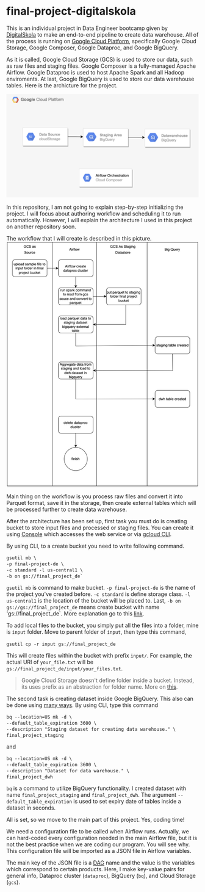 # final-project-digitalskola

This is an individual project in Data Engineer bootcamp given by [DigitalSkola](https://www.digitalskola.com/) to make an end-to-end pipeline to create data warehouse. All of the process is running on [Google Cloud Platform](https://cloud.google.com/), specifically Google Cloud Storage, Google Composer, Google Dataproc, and Google BigQuery.

As it is called, Google Cloud Storage (GCS) is used to store our data, such as raw files and staging files. Google Composer is a fully-managed Apache Airflow. Google Dataproc is used to host Apache Spark and all Hadoop enviroments. At last, Google BigQuery is used to store our data warehouse tables. Here is the archicture for the project.

![architecure_on_gcp](/img/architecture.png)

In this repository, I am not going to explain step-by-step initializing the project. I will focus about authoring workflow and scheduling it to run automatically. However, I will explain the architecture I used in this project on another repository soon.

The workflow that I will create is described in this picture.
![workflow](/img/workflow.png)

Main thing on the workflow is you process raw files and convert it into Parquet format, save it in the storage, then create external tables which will be processed further to create data warehouse.

After the architecture has been set up, first task you must do is creating bucket to store input files and processed or staging files. You can create it using [Console](https://cloud.google.com/storage/docs/creating-buckets#console) which accesses the web service or via [gcloud CLI](https://cloud.google.com/storage/docs/creating-buckets#gsutil).

By using CLI, to a create bucket you need to write following command.

```
gsutil mb \
-p final-project-de \
-c standard -l us-central1 \
-b on gs://final_project_de`
```

`gsutil mb` is command to make bucket. `-p final-project-de` is the name of the project you've created before. `-c standard` is define storage class. `-l us-central1` is the location of the bucket will be placed to. Last, `-b on gs://gs://final_project_de` means create bucket with name 'gs://final_project_de`. More explanation go to this [link](www.google.com).

To add local files to the bucket, you simply put all the files into a folder, mine is `input` folder. Move to parent folder of `input`, then type this command,

`gsutil cp -r input gs://final_project_de`

This will create files within the bucket with prefix `input/`. For example, the actual URI of `your_file.txt` will be `gs://final_project_de/input/your_files.txt`.

> Google Cloud Storage doesn't define folder inside a bucket. Instead, its uses prefix as an abstraction for folder name. More on [this](https://cloud.google.com/storage/docs/folders).

The second task is creating dataset inside Google BigQuery. This also can be done using [many ways](https://cloud.google.com/bigquery/docs/datasets#create-dataset). By using CLI, type this command

```
bq --location=US mk -d \
--default_table_expiration 3600 \
--description "Staging dataset for creating data warehouse." \
final_project_staging
```
and
```
bq --location=US mk -d \
--default_table_expiration 3600 \
--description "Dataset for data warehouse." \
final_project_dwh
```

`bq` is a command to utilize BigQuery functionality. I created dataset with name `final_project_staging` and `final_project_dwh`. The argument `--default_table_expiration` is used to set expiry date of tables inside a dataset in seconds.

All is set, so we move to the main part of this project. Yes, coding time!

We need a configuration file to be called when Airflow runs. Actually, we can hard-coded every configuration needed in the main Airflow file, but it is not the best practice when we are coding our program. You will see why. This configuration file will be imported as a JSON file in Airflow variables.

The main key of the JSON file is a [DAG](https://airflow.apache.org/docs/apache-airflow/1.10.12/concepts.html#dags) name and the value is the variables which correspond to certain products. Here, I make key-value pairs for general info, Dataproc cluster (`dataproc`), BigQuery (`bq`), and Cloud Storage (`gcs`).










